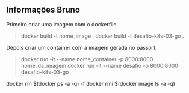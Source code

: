 ## Informações Bruno

Primeiro criar uma imagem com o dockerfile.

>docker build -t nome_image .
>docker build -t desafio-k8s-03-go .

Depois criar um container com a imagem gerada no passo 1.
 
>docker run -it --name nome_container -p 8000:8000 nome_da_imagem
>docker run -it --name desafio -p 8000:8000 desafio-k8s-03-go

docker rm $(docker ps -a -q) -f
docker rmi $(docker image ls -a -q)
